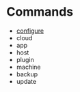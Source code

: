 # Commands

* [configure](/client/configure.md)
* cloud
* app
* host
* plugin
* machine
* backup
* update



